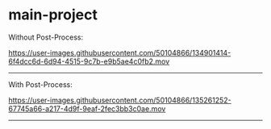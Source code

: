 # main-project

Without Post-Process:

https://user-images.githubusercontent.com/50104866/134901414-6f4dcc6d-6d94-4515-9c7b-e9b5ae4c0fb2.mov

<hr>

With Post-Process:

https://user-images.githubusercontent.com/50104866/135261252-67745a66-a217-4d9f-9eaf-2fec3bb3c0ae.mov

<hr>
